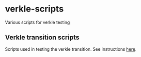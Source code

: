 # verkle-scripts
Various scripts for verkle testing

## Verkle transition scripts

Scripts used in testing the verkle transition. See instructions [here](transition/README.md).
